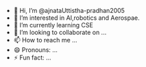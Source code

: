 - 👋 Hi, I’m @ajnataUttistha-pradhan2005
- 👀 I’m interested in  AI,robotics and Aerospae.
- 🌱 I’m currently learning CSE
- 💞️ I’m looking to collaborate on ...
- 📫 How to reach me ...
- 😄 Pronouns: ...
- ⚡ Fun fact: ...

<!---
ajnataUttistha-pradhan2005/ajnataUttistha-pradhan2005 is a ✨ special ✨ repository because its `README.md` (this file) appears on your GitHub profile.
You can click the Preview link to take a look at your changes.
--->
